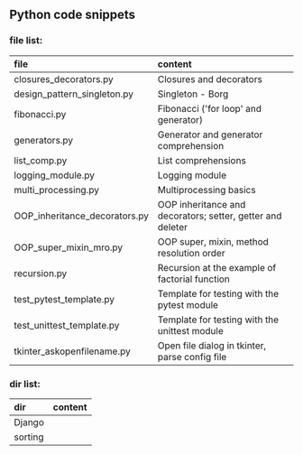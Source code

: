 ## Python code snippets

### file list:

|              file             |                           content                          |
|:------------------------------|:-----------------------------------------------------------|
| closures_decorators.py        | Closures and decorators                                    |
| design_pattern_singleton.py   | Singleton - Borg                                           |
| fibonacci.py                  | Fibonacci ('for loop' and generator)                       |
| generators.py                 | Generator and generator comprehension                      |
| list_comp.py                  | List comprehensions                                        |
| logging_module.py             | Logging module                                             |
| multi_processing.py           | Multiprocessing basics                                     |
| OOP_inheritance_decorators.py | OOP inheritance and decorators; setter, getter and deleter |
| OOP_super_mixin_mro.py        | OOP super, mixin, method resolution order                  |
| recursion.py                  | Recursion at the example of factorial function             |
| test_pytest_template.py       | Template for testing with the pytest module                |
| test_unittest_template.py     | Template for testing with the unittest module              |
| tkinter_askopenfilename.py    | Open file dialog in tkinter, parse config file             |


### dir list:

|              dir              |                           content                          |
|:------------------------------|:-----------------------------------------------------------|
| Django                        |                                                            |
| sorting                       |                                                            |